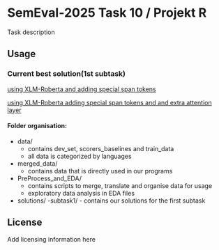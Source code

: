 # SemEval-2025 Task 10 / Projekt R
Task description

## Usage

### Current best solution(1st subtask)
[using XLM-Roberta and adding special span tokens](solutions/subtask1/xlm-roberta-span-tokens.ipynb)

[using XLM-Roberta adding special span tokens and and extra attention layer](solutions/subtask1/xlm_roberta_with_added_attention_layer.ipynb)

#### Folder organisation:
- data/
    - contains dev_set, scorers_baselines and train_data
    - all data is categorized by languages
- merged_data/
    - contains data that is directly used in our programs
- PreProcess_and_EDA/
    - contains scripts to merge, translate and organise data for usage
    - exploratory data analysis in EDA files
- solutions/
    -subtask1/
        - contains our solutions for the first subtask



## License
Add licensing information here
